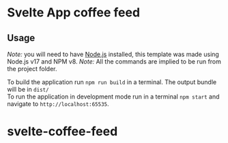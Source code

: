 # Svelte App coffee feed
## Usage

_Note:_ you will need to have [Node.js](https://nodejs.org) installed, this template was made using Node.js v17 and NPM v8.
_Note:_ All the commands are implied to be run from the project folder.

To build the application run `npm run build` in a terminal. The output bundle will be in `dist/`  
To run the application in development mode run in a terminal `npm start` and navigate to `http://localhost:65535`.
# svelte-coffee-feed
